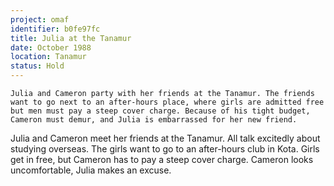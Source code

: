 ```yaml
---
project: omaf
identifier: b0fe97fc
title: Julia at the Tanamur
date: October 1988 
location: Tanamur
status: Hold
---
```


``` {.synopsis}
Julia and Cameron party with her friends at the Tanamur. The friends want to go next to an after-hours place, where girls are admitted free but men must pay a steep cover charge. Because of his tight budget, Cameron must demur, and Julia is embarrassed for her new friend. 
```

Julia and Cameron meet her friends at the Tanamur. All talk excitedly
about studying overseas. The girls want to go to an after-hours club in
Kota. Girls get in free, but Cameron has to pay a steep cover charge.
Cameron looks uncomfortable, Julia makes an excuse.
